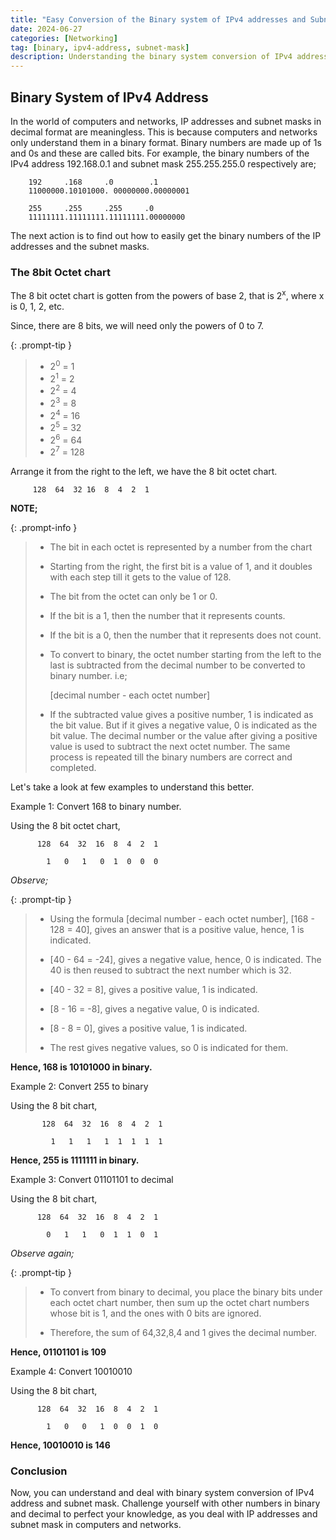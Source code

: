 ```yaml
---
title: "Easy Conversion of the Binary system of IPv4 addresses and Subnet masks."
date: 2024-06-27
categories: [Networking]
tag: [binary, ipv4-address, subnet-mask]
description: Understanding the binary system conversion of IPv4 addressing.
---
```


## Binary System of IPv4 Address

In the world of computers and networks, IP addresses and subnet masks in decimal format are meaningless. This is because computers and networks only understand them in a binary format. Binary numbers are made up of 1s and 0s and these are called bits. For example, the binary numbers of the IPv4 address 192.168.0.1 and subnet mask 255.255.255.0 respectively are;

        192     .168     .0        .1
        11000000.10101000. 00000000.00000001

        255     .255     .255     .0
        11111111.11111111.11111111.00000000

The next action is to find out how to easily get the binary numbers of the IP addresses and the subnet masks.

### The 8bit Octet chart

The 8 bit octet chart is gotten from the powers of base 2, that is 2<sup>x</sup>, where x is 0, 1, 2, etc.

Since, there are 8 bits, we will need only the powers of 0 to 7.

{: .prompt-tip }

> - 2<sup>0</sup> = 1
> - 2<sup>1</sup> = 2
> - 2<sup>2</sup> = 4
> - 2<sup>3</sup> = 8
> - 2<sup>4</sup> = 16
> - 2<sup>5</sup> = 32
> - 2<sup>6</sup> = 64
> - 2<sup>7</sup> = 128

Arrange it from the right to the left, we have the 8 bit octet chart.

         128  64  32 16  8  4  2  1

**NOTE;**

{: .prompt-info }

> - The bit in each octet is represented by a number from the chart
>
> - Starting from the right, the first bit is a value of 1, and it doubles with each step till it gets to the value of 128.
>
> - The bit from the octet can only be 1 or 0.
>
> - If the bit is a 1, then the number that it represents counts.
>
> - If the bit is a 0, then the number that it represents does not count.
>
> - To convert to binary, the octet number starting from the left to the last is subtracted from the decimal number to be converted to binary number. i.e;
>
>   [decimal number - each octet number]
>
> - If the subtracted value gives a positive number, 1 is indicated as the bit value. But if it gives a negative value, 0 is indicated as the bit value. The decimal number or the value after giving a positive value is used to subtract the next octet number. The same process is repeated till the binary numbers are correct and completed.

Let\'s take a look at few examples to understand this better.

Example 1: Convert 168 to binary number.

Using the 8 bit octet chart,

          128  64  32  16  8  4  2  1

            1   0   1   0  1  0  0  0

_Observe;_

{: .prompt-tip }

> - Using the formula [decimal number - each octet number], [168 - 128 = 40], gives an answer that is a positive value, hence, 1 is indicated.
>
> - [40 - 64 = -24], gives a negative value, hence, 0 is indicated. The 40 is then reused to subtract the next number which is 32.
>
> - [40 - 32 = 8], gives a positive value, 1 is indicated.
>
> - [8 - 16 = -8], gives a negative value, 0 is indicated.
>
> - [8 - 8 = 0], gives a positive value, 1 is indicated.
>
> - The rest gives negative values, so 0 is indicated for them.

**Hence, 168 is 10101000 in binary.**

Example 2: Convert 255 to binary

Using the 8 bit chart,

           128  64  32  16  8  4  2  1

             1   1   1   1  1  1  1  1

**Hence, 255 is 1111111 in binary.**

Example 3: Convert 01101101 to decimal

Using the 8 bit chart,

          128  64  32  16  8  4  2  1

            0   1   1   0  1  1  0  1

_Observe again;_

{: .prompt-tip }

> - To convert from binary to decimal, you place the binary bits under each octet chart number, then sum up the octet chart numbers whose bit is 1, and the ones with 0 bits are ignored.
>
> - Therefore, the sum of 64,32,8,4 and 1 gives the decimal number.

**Hence, 01101101 is 109**

Example 4: Convert 10010010

Using the 8 bit chart,

          128  64  32  16  8  4  2  1

            1   0   0   1  0  0  1  0

**Hence, 10010010 is 146**

### Conclusion

Now, you can understand and deal with binary system conversion of IPv4 address and subnet mask. Challenge yourself with other numbers in binary and decimal to perfect your knowledge, as you deal with IP addresses and subnet mask in computers and networks.
